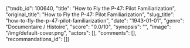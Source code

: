 {"tmdb_id": 100640, "title": "How to Fly the P-47: Pilot Familiarization", "original_title": "How to Fly the P-47: Pilot Familiarization", "slug_title": "how-to-fly-the-p-47-pilot-familiarization", "date": "1943-01-01", "genre": "Documentaire / Histoire", "score": "0.0/10", "synopsis": "", "image": "/img/default-cover.png", "actors": [], "comments": [], "recommandations_id": []}